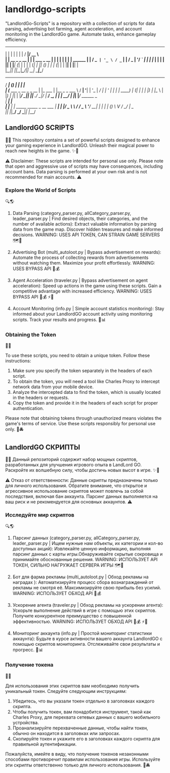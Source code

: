# landlordgo-scripts
"LandlordGo-Scripts" is a repository with a collection of scripts for data parsing, advertising bot farming, agent acceleration, and account monitoring in the LandlordGo game. Automate tasks, enhance gameplay efficiency.

 _                     _ _                   _    _____  ____           
| |                   | | |                 | |  / ____|/ __ \          
| |     __ _ _ __   __| | |     ___  _ __ __| | | |  __| |  | |  ______ 
| |    / _` | '_ \ / _` | |    / _ \| '__/ _` | | | |_ | |  | | |______|
| |___| (_| | | | | (_| | |___| (_) | | | (_| | | |__| | |__| |         
|______\__,_|_| |_|\__,_|______\___/|_|  \__,_|  \_____|\____/          
                                                                                                                                               
  _____           _       _         _           
 / ____|         (_)     | |       | |          
| (___   ___ _ __ _ _ __ | |_ ___  | |__  _   _ 
 \___ \ / __| '__| | '_ \| __/ __| | '_ \| | | |
 ____) | (__| |  | | |_) | |_\__ \ | |_) | |_| |
|_____/ \___|_|  |_| .__/ \__|___/ |_.__/ \__, |
                   | |                     __/ |
                   |_|                    |___/ ______ _                         
|  ____| |                        
| |__  | | _____   _____ _ __ ___ 
|  __| | |/ _ \ \ / / _ \ '__/ __|
| |    | | (_) \ V /  __/ |  \__ \
|_|    |_|\___/ \_/ \___|_|  |___/
                                  

## LandlordGO SCRIPTS

🔮✨ This repository contains a set of powerful scripts designed to enhance your gaming experience in LandlordGO. Unleash their magical power to reach new heights in the game. ✨🔮

⚠️ Disclaimer: These scripts are intended for personal use only. Please note that open and aggressive use of scripts may have consequences, including account bans. Data parsing is performed at your own risk and is not recommended for main accounts. ⚠️

### Explore the World of Scripts

🔍🌎

1. Data Parsing (category_parser.py, allCategory_parser.py, leader_parser.py | Find desired objects, their categories, and the number of available actions): Extract valuable information by parsing data from the game map. Discover hidden treasures and make informed decisions. WARNING: USES API TOKEN, CAN STRAIN GAME SERVERS 🗺️💎

2. Advertising Bot (multi_autoloot.py | Bypass advertisement on rewards): Automate the process of collecting rewards from advertisements without watching them. Maximize your profit effortlessly. WARNING: USES BYPASS API 🤖💰

3. Agent Acceleration (traveler.py | Bypass advertisement on agent acceleration): Speed up actions in the game using these scripts. Gain a competitive advantage with increased efficiency. WARNING: USES BYPASS API 🤖💰 ⚡💨

4. Account Monitoring (info.py | Simple account statistics monitoring): Stay informed about your LandlordGO account activity using monitoring scripts. Track your results and progress. 👀📊

### Obtaining the Token

🔑📲

To use these scripts, you need to obtain a unique token. Follow these instructions:

1. Make sure you specify the token separately in the headers of each script.
2. To obtain the token, you will need a tool like Charles Proxy to intercept network data from your mobile device.
3. Analyze the intercepted data to find the token, which is usually located in the headers or requests.
4. Copy the token and provide it in the headers of each script for proper authentication.

Please note that obtaining tokens through unauthorized means violates the game's terms of service. Use these scripts responsibly for personal use only. 🚫🚔

## LandlordGO СКРИПТЫ

🔮✨ Данный репозиторий содержит набор мощных скриптов, разработанных для улучшения игрового опыта в LandLord GO. Раскройте их волшебную силу, чтобы достичь новых высот в игре. ✨🔮

⚠️ Отказ от ответственности: Данные скрипты предназначены только для личного использования. Обратите внимание, что открытое и агрессивное использование скриптов может повлечь за собой последствия, включая бан аккаунта. Парсинг данных выполняется на ваш риск и не рекомендуется для основных аккаунтов. ⚠️

### Исследуйте мир скриптов

🔍🌎

1. Парсинг данных (category_parser.py, allCategory_parser.py, leader_parser.py | Ищем нужные нам объекты, их категории и кол-во доступных акций): Извлекайте ценную информацию, выполняя парсинг данных с карты игры.Обнаруживайте скрытые сокровища и принимайте обоснованные решения. WARNING: ИСПОЛЬЗУЕТ API ТОКЕН, СИЛЬНО НАГРУЖАЕТ СЕРВЕРА ИГРЫ 🗺️💎

2. Бот для фарма рекламы (multi_autoloot.py | Обход рекламы на наградах ): Автоматизируйте процесс сбора вознаграждений от рекламы не смотря её. Максимизируйте свою прибыль без усилий. WARNING: ИСПОЛЬЗУЕТ ОБХОД API 🤖💰

3. Ускорение агента (traveler.py | Обход рекламы на ускорении агента): Ускорьте выполнение действий в игре с помощью этих скриптов. Получите конкурентное преимущество с повышенной эффективностью. WARNING: ИСПОЛЬЗУЕТ ОБХОД API 🤖💰 ⚡💨

4. Мониторинг аккаунта (info.py | Простой мониторинг статистики аккаунта): Будьте в курсе активности вашего аккаунта LandlordGO с помощью скриптов мониторинга. Отслеживайте свои результаты и прогресс. 👀📊

### Получение токена

🔑📲

Для использования этих скриптов вам необходимо получить уникальный токен. Следуйте следующим инструкциям:

1. Убедитесь, что вы указали токен отдельно в заголовках каждого скрипта.
2. Чтобы получить токен, вам понадобится инструмент, такой как Charles Proxy, для перехвата сетевых данных с вашего мобильного устройства.
3. Проанализируйте перехваченные данные, чтобы найти токен, обычно он находится в заголовках или запросах.
4. Скопируйте токен и укажите его в заголовках каждого скрипта для правильной аутентификации.

Пожалуйста, имейте в виду, что получение токенов незаконными способами противоречит правилам использования игры. Используйте эти скрипты ответственно только для личного использования. 🚫🚔